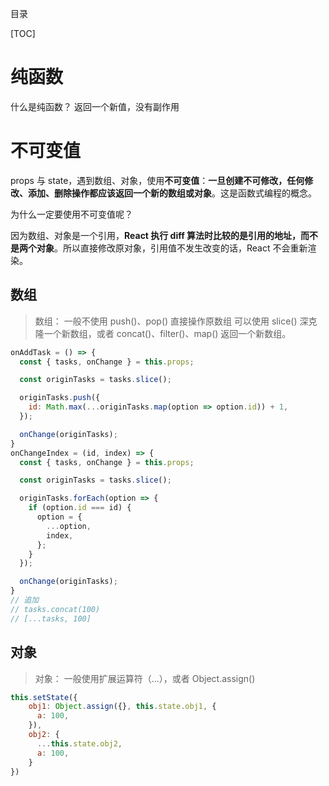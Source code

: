 目录

[TOC]

# 纯函数
什么是纯函数？
返回一个新值，没有副作用

# 不可变值

props 与 state，遇到数组、对象，使用**不可变值**：**一旦创建不可修改，任何修改、添加、删除操作都应该返回一个新的数组或对象**。这是函数式编程的概念。

为什么一定要使用不可变值呢？

因为数组、对象是一个引用，**React 执行 diff 算法时比较的是引用的地址，而不是两个对象**。所以直接修改原对象，引用值不发生改变的话，React 不会重新渲染。

## 数组
>数组：
一般不使用 push()、pop() 直接操作原数组
可以使用 slice() 深克隆一个新数组，或者 concat()、filter()、map() 返回一个新数组。 
```js
onAddTask = () => {
  const { tasks, onChange } = this.props;

  const originTasks = tasks.slice();

  originTasks.push({
    id: Math.max(...originTasks.map(option => option.id)) + 1,
  });

  onChange(originTasks);
}
onChangeIndex = (id, index) => {
  const { tasks, onChange } = this.props;

  const originTasks = tasks.slice();

  originTasks.forEach(option => {
    if (option.id === id) {
      option = {
        ...option,
        index,
      };
    }
  });

  onChange(originTasks);
}
// 追加
// tasks.concat(100)
// [...tasks, 100] 
```

## 对象
>对象：
一般使用扩展运算符（...），或者 Object.assign()
```js
this.setState({
    obj1: Object.assign({}, this.state.obj1, {
      a: 100,
    }),
    obj2: {
      ...this.state.obj2,
      a: 100,
    }
})
```